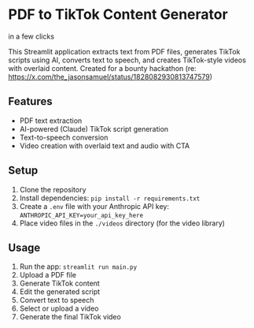 # PDF to TikTok Content Generator 
in a few clicks

This Streamlit application extracts text from PDF files, generates TikTok scripts using AI, converts text to speech, and creates TikTok-style videos with overlaid content.
Created for a bounty hackathon (re: https://x.com/the_jasonsamuel/status/1828082930813747579)

## Features

- PDF text extraction
- AI-powered (Claude) TikTok script generation
- Text-to-speech conversion
- Video creation with overlaid text and audio with CTA 

## Setup

1. Clone the repository
2. Install dependencies: `pip install -r requirements.txt`
3. Create a `.env` file with your Anthropic API key: `ANTHROPIC_API_KEY=your_api_key_here`
4. Place video files in the `./videos` directory (for the video library)

## Usage

1. Run the app: `streamlit run main.py`
2. Upload a PDF file
3. Generate TikTok content
4. Edit the generated script 
5. Convert text to speech
6. Select or upload a video
7. Generate the final TikTok video
